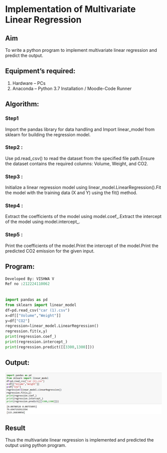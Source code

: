 # Implementation of Multivariate Linear Regression
## Aim
To write a python program to implement multivariate linear regression and predict the output.
## Equipment’s required:
1.	Hardware – PCs
2.	Anaconda – Python 3.7 Installation / Moodle-Code Runner
## Algorithm:
### Step1
Import the pandas library for data handling and Import linear_model from sklearn for building the regression model.
### Step2 :
 Use pd.read_csv() to read the dataset from the specified file path.Ensure the dataset contains the required columns: Volume, Weight, and CO2.
### Step3 :
 Initialize a linear regression model using linear_model.LinearRegression().Fit the model with the training data (X and Y) using the fit() method.
### Step4 :
Extract the coefficients of the model using model.coef_.Extract the intercept of the model using model.intercept_.
### Step5 :
 Print the coefficients of the model.Print the intercept of the model.Print the predicted CO2 emission for the given input.

## Program:
```python
Developed By: VISHWA V
Ref no :212224110062


import pandas as pd
from sklearn import linear_model
df=pd.read_csv("car (1).csv")
x=df[["Volume","Weight"]]
y=df["CO2"]
regression=linear_model.LinearRegression()
regression.fit(x,y)
print(regression.coef_)
print(regression.intercept_)
print(regression.predict([[3300,1300]]))

```
## Output:

![alt text](<Screenshot 2025-05-22 091019.png>)
## Result
Thus the multivariate linear regression is implemented and predicted the output using python program.